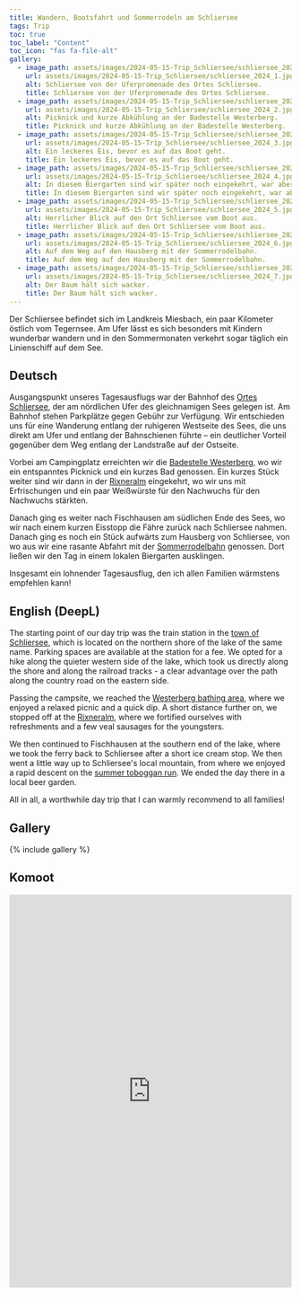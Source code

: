 ```yaml
---
title: Wandern, Bootsfahrt und Sommerrodeln am Schliersee
tags: Trip
toc: true
toc_label: "Content"
toc_icon: "fas fa-file-alt"
gallery:
  - image_path: assets/images/2024-05-15-Trip_Schliersee/schliersee_2024_1_th.jpg
    url: assets/images/2024-05-15-Trip_Schliersee/schliersee_2024_1.jpg
    alt: Schliersee von der Uferpromenade des Ortes Schliersee.
    title: Schliersee von der Uferpromenade des Ortes Schliersee.
  - image_path: assets/images/2024-05-15-Trip_Schliersee/schliersee_2024_2_th.jpg
    url: assets/images/2024-05-15-Trip_Schliersee/schliersee_2024_2.jpg
    alt: Picknick und kurze Abkühlung an der Badestelle Westerberg.
    title: Picknick und kurze Abkühlung an der Badestelle Westerberg.
  - image_path: assets/images/2024-05-15-Trip_Schliersee/schliersee_2024_3_th.jpg
    url: assets/images/2024-05-15-Trip_Schliersee/schliersee_2024_3.jpg
    alt: Ein leckeres Eis, bevor es auf das Boot geht.
    title: Ein leckeres Eis, bevor es auf das Boot geht.
  - image_path: assets/images/2024-05-15-Trip_Schliersee/schliersee_2024_4_th.jpg
    url: assets/images/2024-05-15-Trip_Schliersee/schliersee_2024_4.jpg
    alt: In diesem Biergarten sind wir später noch eingekehrt, war aber bis auf die Location nicht so toll.
    title: In diesem Biergarten sind wir später noch eingekehrt, war aber bis auf die Location nicht so toll.
  - image_path: assets/images/2024-05-15-Trip_Schliersee/schliersee_2024_5_th.jpg
    url: assets/images/2024-05-15-Trip_Schliersee/schliersee_2024_5.jpg
    alt: Herrlicher Blick auf den Ort Schliersee vom Boot aus.
    title: Herrlicher Blick auf den Ort Schliersee vom Boot aus.
  - image_path: assets/images/2024-05-15-Trip_Schliersee/schliersee_2024_6_th.jpg
    url: assets/images/2024-05-15-Trip_Schliersee/schliersee_2024_6.jpg
    alt: Auf dem Weg auf den Hausberg mit der Sommerrodelbahn.
    title: Auf dem Weg auf den Hausberg mit der Sommerrodelbahn.
  - image_path: assets/images/2024-05-15-Trip_Schliersee/schliersee_2024_7_th.jpg
    url: assets/images/2024-05-15-Trip_Schliersee/schliersee_2024_7.jpg
    alt: Der Baum hält sich wacker.
    title: Der Baum hält sich wacker.
---
```


Der Schliersee befindet sich im Landkreis Miesbach, ein paar Kilometer östlich vom Tegernsee. Am Ufer lässt es sich besonders mit Kindern wunderbar wandern und in den Sommermonaten verkehrt sogar täglich ein Linienschiff auf dem See.

## Deutsch
Ausgangspunkt unseres Tagesausflugs war der Bahnhof des [Ortes Schliersee](https://maps.app.goo.gl/nNx2Dt2vZdKNweZcA), der am nördlichen Ufer des gleichnamigen Sees gelegen ist. Am Bahnhof stehen Parkplätze gegen Gebühr zur Verfügung. Wir entschieden uns für eine Wanderung entlang der ruhigeren Westseite des Sees, die uns direkt am Ufer und entlang der Bahnschienen führte – ein deutlicher Vorteil gegenüber dem Weg entlang der Landstraße auf der Ostseite.

Vorbei am Campingplatz erreichten wir die [Badestelle Westerberg](https://maps.app.goo.gl/ehqzXpQT7u19PHmt5), wo wir ein entspanntes Picknick und ein kurzes Bad genossen. Ein kurzes Stück weiter sind wir dann in der [Rixneralm](https://maps.app.goo.gl/ac5qZymSTcHufrZE9) eingekehrt, wo wir uns mit Erfrischungen und ein paar Weißwürste für den Nachwuchs für den Nachwuchs stärkten.

Danach ging es weiter nach Fischhausen am südlichen Ende des Sees, wo wir nach einem kurzen Eisstopp die Fähre zurück nach Schliersee nahmen. Danach ging es noch ein Stück aufwärts zum Hausberg von Schliersee, von wo aus wir eine rasante Abfahrt mit der [Sommerrodelbahn](https://maps.app.goo.gl/dpm3HVRbSv3tbxbR9) genossen. Dort ließen wir den Tag in einem lokalen Biergarten ausklingen.

Insgesamt ein lohnender Tagesausflug, den ich allen Familien wärmstens empfehlen kann!

## English (DeepL)
The starting point of our day trip was the train station in the [town of Schliersee](https://maps.app.goo.gl/nNx2Dt2vZdKNweZcA), which is located on the northern shore of the lake of the same name. Parking spaces are available at the station for a fee. We opted for a hike along the quieter western side of the lake, which took us directly along the shore and along the railroad tracks - a clear advantage over the path along the country road on the eastern side.

Passing the campsite, we reached the [Westerberg bathing area](https://maps.app.goo.gl/ehqzXpQT7u19PHmt5), where we enjoyed a relaxed picnic and a quick dip. A short distance further on, we stopped off at the [Rixneralm](https://maps.app.goo.gl/ac5qZymSTcHufrZE9), where we fortified ourselves with refreshments and a few veal sausages for the youngsters.

We then continued to Fischhausen at the southern end of the lake, where we took the ferry back to Schliersee after a short ice cream stop. We then went a little way up to Schliersee's local mountain, from where we enjoyed a rapid descent on the [summer toboggan run](https://maps.app.goo.gl/dpm3HVRbSv3tbxbR9). We ended the day there in a local beer garden.

All in all, a worthwhile day trip that I can warmly recommend to all families!

## Gallery
{% include gallery %}

## Komoot
<iframe src="https://www.komoot.com/de-de/tour/1581116656/embed?share_token=aKJIFEwegEe6B4r5ZyrOx1LEj7o9IsutMC1Be1BIyqEVtXUNOZ&profile=1" width="100%" height="700" frameborder="0" scrolling="no"></iframe>
